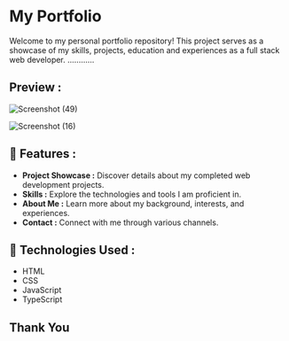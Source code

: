 # My Portfolio

Welcome to my personal portfolio repository! This project serves as a showcase of my skills, projects, education and experiences as a  full stack web developer.  ............ 


## Preview :

![Screenshot (49)](https://github.com/raviranjan0/myportfolio/assets/100368738/7d5ec8b3-70b3-49f0-b8fe-edcc8cdccb4f)


![Screenshot (16)](https://github.com/raviranjan0/myportfolio/assets/100368738/ae4561e4-5067-4fa4-b886-2598c445b721)

## 🚀 Features :

- **Project Showcase :** Discover details about my completed web development projects.
- **Skills :** Explore the technologies and tools I am proficient in.
- **About Me :** Learn more about my background, interests, and experiences.
- **Contact :** Connect with me through various channels.

## 🔧 Technologies Used :
- HTML 
- CSS 
- JavaScript 
- TypeScript 

## Thank You 
